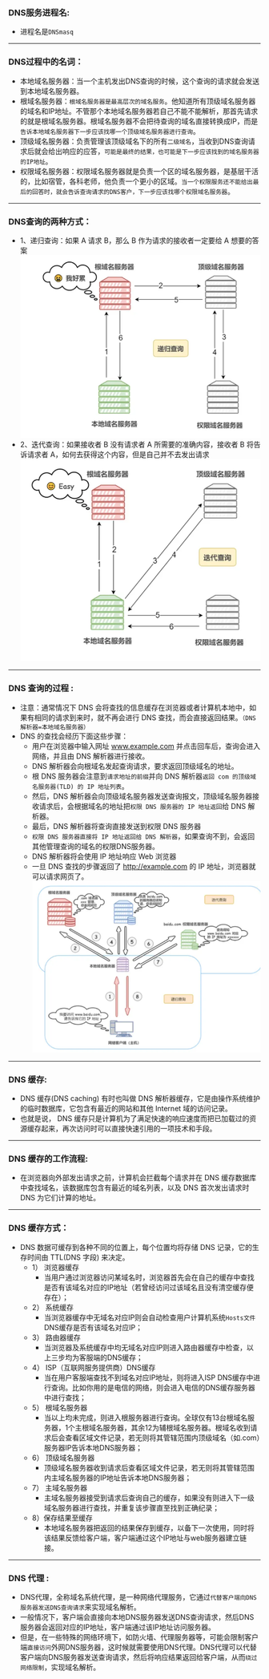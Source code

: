 
### DNS服务进程名:
- 进程名是`DNSmasq`

----------------------------------------------------------------------

### DNS过程中的名词：
- 本地域名服务器：当一个主机发出DNS查询的时候，这个查询的请求就会发送到本地域名服务器。
- 根域名服务器：`根域名服务器是最高层次的域名服务`。他知道所有顶级域名服务器的域名和IP地址。不管那个本地域名服务器若自己不能不能解析，那首先请求的就是根域名服务器。根域名服务器不会把待查询的域名直接转换成IP，而是`告诉本地域名服务器下一步应该找哪一个顶级域名服务器进行查询`。
- 顶级域名服务器：负责管理该顶级域名下的所有`二级域名`，当收到DNS查询请求后就会给出响应的应答，`可能是最终的结果，也可能是下一步应该找到的域名服务器的IP地址`。
- 权限域名服务器：权限域名服务器就是负责一个区的域名服务器，是基层干活的，比如宿管，各科老师，他负责一个更小的区域。`当一个权限服务还不能给出最后的回答时，就会告诉查询请求的DNS客户，下一步应该找哪个权限域名服务器`。

----------------------------------------------------------------------

### DNS查询的两种方式：
- 1、递归查询：如果 A 请求 B，那么 B 作为请求的接收者一定要给 A 想要的答案  
![](img/%E5%9B%BE%E7%89%8752.png)
- 2、迭代查询：如果接收者 B 没有请求者 A 所需要的准确内容，接收者 B 将告诉请求者 A，如何去获得这个内容，但是自己并不去发出请求
![](img/%E5%9B%BE%E7%89%8753.png)

----------------------------------------------------------------------
### DNS 查询的过程 :
- 注意：通常情况下 DNS 会将查找的信息缓存在浏览器或者计算机本地中，如果有相同的请求到来时，就不再会进行 DNS 查找，而会直接返回结果。`（DNS解析器=本地域名服务器）`
- DNS 的查找会经历下面这些步骤：
    - 用户在浏览器中输入网址 www.example.com 并点击回车后，查询会进入网络，并且由 DNS 解析器进行接收。
    - DNS 解析器会向根域名发起查询请求，要求返回顶级域名的地址。
    - 根 DNS 服务器会注意到`请求地址的前缀`并向 DNS 解析器`返回 com 的顶级域名服务器(TLD) 的 IP 地址列表`。
    - 然后，DNS 解析器会向顶级域名服务器发送查询报文，顶级域名服务器接收请求后，会根据域名的地址把`权限 DNS 服务器的 IP 地址返回`给 DNS 解析器。
    - 最后，DNS 解析器将查询直接发送到权限 DNS 服务器
    - `权限 DNS 服务器直接将 IP 地址返回给 DNS 解析器`，如果查询不到，会返回其他管理查询的域名的权限DNS服务器。
    - DNS 解析器将会使用 IP 地址响应 Web 浏览器
    - 一旦 DNS 查找的步骤返回了 http://example.com 的 IP 地址，浏览器就可以请求网页了。  
    ![](img/%E5%9B%BE%E7%89%8754.png)

----------------------------------------------------------------------

### DNS 缓存:
- DNS 缓存(DNS caching) 有时也叫做 DNS 解析器缓存，它是由操作系统维护的临时数据库，它包含有最近的网站和其他 Internet 域的访问记录。
- 也就是说， DNS 缓存只是计算机为了满足快速的响应速度而把已加载过的资源缓存起来，再次访问时可以直接快速引用的一项技术和手段。

----------------------------------------------------------------------

### DNS 缓存的工作流程:
- 在浏览器向外部发出请求之前，计算机会拦截每个请求并在 DNS 缓存数据库中查找域名，该数据库包含有最近的域名列表，以及 DNS 首次发出请求时 DNS 为它们计算的地址。

----------------------------------------------------------------------
### DNS 缓存方式：
- DNS 数据可缓存到各种不同的位置上，每个位置均将存储 DNS 记录，它的生存时间由 TTL(DNS 字段) 来决定。
    - 1） 浏览器缓存  
        - 当用户通过浏览器访问某域名时，浏览器首先会在自己的缓存中查找是否有该域名对应的IP地址（若曾经访问过该域名且没有清空缓存便存在）；
    - 2） 系统缓存  
        - 当浏览器缓存中无域名对应IP则会自动检查用户计算机系统`Hosts文件`DNS缓存是否有该域名对应IP；
    - 3） 路由器缓存  
        - 当浏览器及系统缓存中均无域名对应IP则进入路由器缓存中检查，以上三步均为客服端的DNS缓存；
    - 4） ISP（互联网服务提供商）DNS缓存  
        - 当在用户客服端查找不到域名对应IP地址，则将进入ISP DNS缓存中进行查询。比如你用的是电信的网络，则会进入电信的DNS缓存服务器中进行查找；
    - 5） 根域名服务器  
        - 当以上均未完成，则进入根服务器进行查询。全球仅有13台根域名服务器，1个主根域名服务器，其余12为辅根域名服务器。根域名收到请求后会查看区域文件记录，若无则将其管辖范围内顶级域名（如.com）服务器IP告诉本地DNS服务器；
    - 6） 顶级域名服务器  
        - 顶级域名服务器收到请求后查看区域文件记录，若无则将其管辖范围内主域名服务器的IP地址告诉本地DNS服务器；
    - 7） 主域名服务器  
        - 主域名服务器接受到请求后查询自己的缓存，如果没有则进入下一级域名服务器进行查找，并重复该步骤直至找到正确纪录；
    - 8）保存结果至缓存  
        - 本地域名服务器把返回的结果保存到缓存，以备下一次使用，同时将该结果反馈给客户端，客户端通过这个IP地址与web服务器建立链接。

----------------------------------------------------------------------

### DNS 代理 :
- DNS代理，全称域名系统代理，是一种网络代理服务，它通过`代替客户端向DNS服务器发送DNS查询请求`来实现域名解析。
- 一般情况下，客户端会直接向本地DNS服务器发送DNS查询请求，然后DNS服务器会返回对应的IP地址，客户端通过该IP地址访问服务器。
- 但是，在一些特殊的网络环境下，如防火墙、代理服务器等，可能会限制客户端`直接访问`外网DNS服务器，这时候就需要使用DNS代理。DNS代理可以代替客户端向DNS服务器发送查询请求，然后将响应结果返回给客户端，从而`绕过网络限制`，实现域名解析。